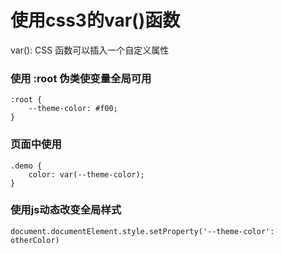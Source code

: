 # 使用css3的var()函数

var(): CSS 函数可以插入一个自定义属性

### 使用 :root 伪类使变量全局可用
```
:root {
    --theme-color: #f00;
}
```

### 页面中使用
```
.demo {
    color: var(--theme-color);
}
```

### 使用js动态改变全局样式
```
document.documentElement.style.setProperty('--theme-color': otherColor)
```